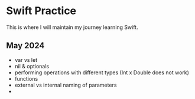 # Swift Practice
This is where I will maintain my journey learning Swift.

## May 2024
* var vs let
* nil & optionals
* performing operations with different types (Int x Double does not work)
* functions
* external vs internal naming of parameters
* 
